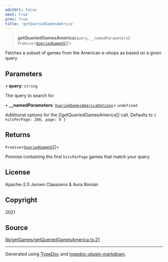 ```yaml
---
editUrl: false
next: true
prev: true
title: 'getQueriedGamesAmerica'
---
```


> **getQueriedGamesAmerica**(`query`, `__namedParameters`): `Promise`\<[`QueriedGameUS`](../interfaces/QueriedGameUS.md)[]\>

Fetches a subset of games from the American e-shops as based on a given query

## Parameters

• **query**: `string`

The query to search for

• **\_\_namedParameters**: [`QueriedGamesAmericaOptions`](../interfaces/QueriedGamesAmericaOptions.md)= `undefined`

Additional options for the [[getQueriedGamesAmerica]] call. Defaults to `{ hitsPerPage: 200, page: 0 }`

## Returns

`Promise`\<[`QueriedGameUS`](../interfaces/QueriedGameUS.md)[]\>

Promise containing the first `hitsPerPage` games that match your query

## License

Apache-2.0 Jeroen Claassens & Aura Román

## Copyright

2021

## Source

[lib/getGames/getQueriedGamesAmerica.ts:21](https://github.com/favna/nintendo-switch-eshop/blob/7e1c1df147b1f9067aea692f9d4dd56664ae35c8/src/lib/getGames/getQueriedGamesAmerica.ts#L21)

---

Generated using [TypeDoc](https://typedoc.org) and [typedoc-plugin-markdown](https://typedoc-plugin-markdown.org).
